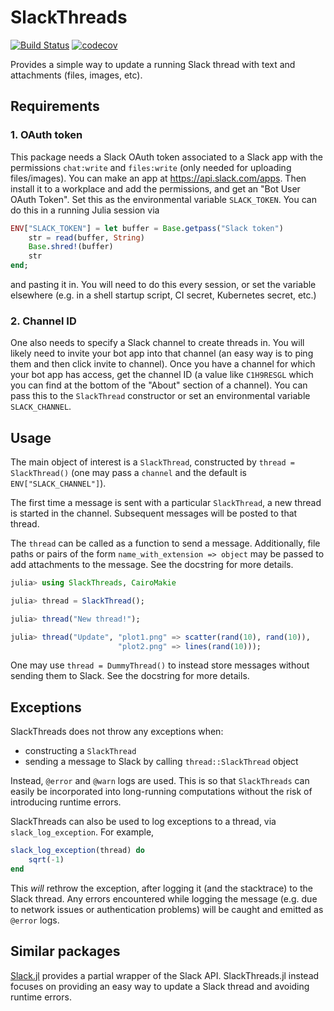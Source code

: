 # SlackThreads

[![Build Status](https://github.com/beacon-biosignals/SlackThreads.jl/actions/workflows/CI.yml/badge.svg?branch=main)](https://github.com/beacon-biosignals/SlackThreads.jl/actions/workflows/CI.yml?query=branch%3Amain)
[![codecov](https://codecov.io/gh/beacon-biosignals/SlackThreads.jl/branch/main/graph/badge.svg?token=cgq9UTxUGQ)](https://codecov.io/gh/beacon-biosignals/SlackThreads.jl)

Provides a simple way to update a running Slack thread with text and attachments
(files, images, etc).

## Requirements

### 1. OAuth token

This package needs a Slack OAuth token associated to a Slack app with the
permissions `chat:write` and `files:write` (only needed for uploading
files/images). You can make an app at <https://api.slack.com/apps>. Then install
it to a workplace and add the permissions, and get an "Bot User OAuth Token".
Set this as the environmental variable `SLACK_TOKEN`. You can do this in a
running Julia session via

```julia
ENV["SLACK_TOKEN"] = let buffer = Base.getpass("Slack token")
    str = read(buffer, String)
    Base.shred!(buffer)
    str
end;
```

and pasting it in. You will need to do this every session, or set the variable
elsewhere (e.g. in a shell startup script, CI secret, Kubernetes secret, etc.)

### 2. Channel ID

One also needs to specify a Slack channel to create threads in. You will likely
need to invite your bot app into that channel (an easy way is to ping them and
then click invite to channel). Once you have a channel for which your bot app
has access, get the channel ID (a value like `C1H9RESGL` which you can find at
the bottom of the "About" section of a channel). You can pass this to the
`SlackThread` constructor or set an environmental variable `SLACK_CHANNEL`.

## Usage

The main object of interest is a `SlackThread`, constructed by `thread =
SlackThread()` (one may pass a `channel` and the default is
`ENV["SLACK_CHANNEL"]`).

The first time a message is sent with a particular `SlackThread`, a new thread
is started in the channel. Subsequent messages will be posted to that thread.

The `thread` can be called as a function to send a message. Additionally, file
paths or pairs of the form `name_with_extension => object` may be passed to add
attachments to the message. See the docstring for more details.

```julia
julia> using SlackThreads, CairoMakie

julia> thread = SlackThread();

julia> thread("New thread!");

julia> thread("Update", "plot1.png" => scatter(rand(10), rand(10)),
                        "plot2.png" => lines(rand(10)));
```

One may use `thread = DummyThread()` to instead store messages without
sending them to Slack. See the docstring for more details.

## Exceptions

SlackThreads does not throw any exceptions when:

* constructing a `SlackThread`
* sending a message to Slack by calling `thread::SlackThread` object

Instead, `@error` and `@warn` logs are used. This is so that `SlackThreads` can
easily be incorporated into long-running computations without the risk of
introducing runtime errors.

SlackThreads can also be used to log exceptions to a thread, via
`slack_log_exception`. For example,

```julia
slack_log_exception(thread) do
    sqrt(-1)
end
```

This *will* rethrow the exception, after logging it (and the stacktrace) to the
Slack thread. Any errors encountered while logging the message (e.g. due to
network issues or authentication problems) will be caught and emitted as
`@error` logs.

## Similar packages

[Slack.jl](https://github.com/JuliaLangSlack/Slack.jl) provides a partial
wrapper of the Slack API. SlackThreads.jl instead focuses on providing an easy
way to update a Slack thread and avoiding runtime errors.
